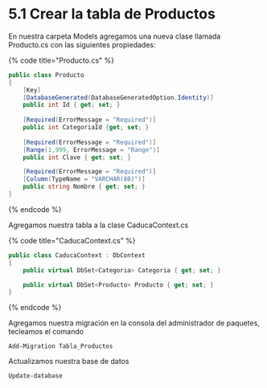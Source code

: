 # 5.1 Crear la tabla de Productos

En nuestra carpeta Models agregamos una nueva clase llamada Producto.cs con las siguientes propiedades:

{% code title="Producto.cs" %}
```csharp
public class Producto
{ 
    [Key] 
    [DatabaseGenerated(DatabaseGeneratedOption.Identity)] 
    public int Id { get; set; }
    
    [Required(ErrorMessage = "Required")]
    public int CategoriaId {get; set; }
            
    [Required(ErrorMessage = "Required")]
    [Range(1,999, ErrorMessage = "Range")]
    public int Clave { get; set; }

    [Required(ErrorMessage = "Required")]
    [Column(TypeName = "VARCHAR(80)")]
    public string Nombre { get; set; }
}
```
{% endcode %}

Agregamos nuestra tabla a la clase CaducaContext.cs

{% code title="CaducaContext.cs" %}
```csharp
public class CaducaContext : DbContext
{
    public virtual DbSet<Categoria> Categoria { get; set; }

    public virtual DbSet<Producto> Producto { get; set; }
}
```
{% endcode %}

Agregamos nuestra migración en la consola del administrador de paquetes, tecleamos el comando

```
Add-Migration Tabla_Productos
```

Actualizamos nuestra base de datos

```
Update-database
```
